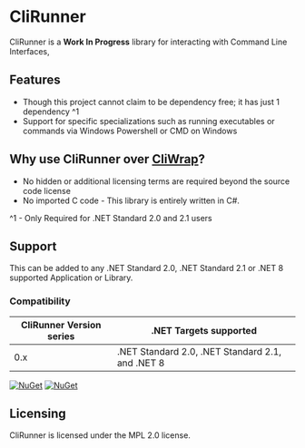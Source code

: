 # CliRunner
CliRunner is a **Work In Progress** library for interacting with Command Line Interfaces, 

## Features
* Though this project cannot claim to be dependency free; it has just 1 dependency ^1
* Support for specific specializations such as running executables or commands via Windows Powershell or CMD on Windows

## Why use CliRunner over [CliWrap](https://github.com/Tyrrrz/CliWrap/)?
* No hidden or additional licensing terms are required beyond the source code license
* No imported C code - This library is entirely written in C#.

^1 - Only Required for .NET Standard 2.0 and 2.1 users

## Support 
This can be added to any .NET Standard 2.0, .NET Standard 2.1 or .NET 8 supported Application or Library.

### Compatibility 

| CliRunner Version series | .NET Targets supported                           | 
|--------------------------|--------------------------------------------------|
| 0.x                      | .NET Standard 2.0, .NET Standard 2.1, and .NET 8 |

[![NuGet](https://img.shields.io/nuget/v/CliRunner.svg)](https://www.nuget.org/packages/CliRunner/) 
[![NuGet](https://img.shields.io/nuget/dt/CliRunner.svg)](https://www.nuget.org/packages/CliRunner/)

## Licensing
CliRunner is licensed under the MPL 2.0 license.
